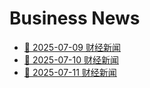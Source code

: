 # Business News

- [📰 2025-07-09 财经新闻](/posts/2025-07-09)
- [📰 2025-07-10 财经新闻](/posts/2025-07-10)
- [📰 2025-07-11 财经新闻](/posts/2025-07-11)
